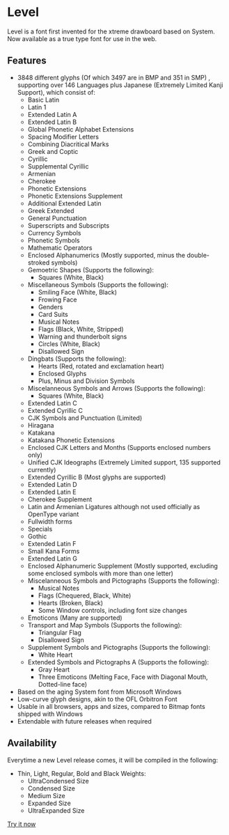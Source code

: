 # Level
Level is a font first invented for the xtreme drawboard based on System. Now available as a true type font for use in the web.

## Features
- 3848 different glyphs (Of which 3497 are in BMP and 351 in SMP) , supporting over 146 Languages plus Japanese (Extremely Limited Kanji Support), which consist of:
  - Basic Latin
  - Latin 1
  - Extended Latin A
  - Extended Latin B
  - Global Phonetic Alphabet Extensions
  - Spacing Modifier Letters
  - Combining Diacritical Marks
  - Greek and Coptic
  - Cyrillic
  - Supplemental Cyrillic
  - Armenian
  - Cherokee
  - Phonetic Extensions
  - Phonetic Extensions Supplement
  - Additional Extended Latin
  - Greek Extended
  - General Punctuation
  - Superscripts and Subscripts
  - Currency Symbols
  - Phonetic Symbols
  - Mathematic Operators
  - Enclosed Alphanumerics (Mostly supported, minus the double-stroked symbols)
  - Gemoetric Shapes (Supports the following):
    - Squares (White, Black)
  - Miscellaneous Symbols (Supports the following):
    - Smiling Face (White, Black)
    - Frowing Face
    - Genders
    - Card Suits
    - Musical Notes
    - Flags (Black, White, Stripped)
    - Warning and thunderbolt signs
    - Circles (White, Black)
    - Disallowed Sign
  - Dingbats (Supports the following):
    - Hearts (Red, rotated and exclamation heart)
    - Enclosed Glyphs
    - Plus, Minus and Division Symbols
  - Miscelanneous Symbols and Arrows (Supports the following):
    - Squares (White, Black)
  - Extended Latin C
  - Extended Cyrillic C
  - CJK Symbols and Punctuation (Limited)
  - Hiragana
  - Katakana
  - Katakana Phonetic Extensions
  - Enclosed CJK Letters and Months (Supports enclosed numbers only)
  - Unified CJK Ideographs (Extremely Limited support, 135 supported currently)
  - Extended Cyrillic B (Most glyphs are supported)
  - Extended Latin D
  - Extended Latin E
  - Cherokee Supplement
  - Latin and Armenian Ligatures although not used officially as OpenType variant
  - Fullwidth forms
  - Specials
  - Gothic
  - Extended Latin F
  - Small Kana Forms
  - Extended Latin G
  - Enclosed Alphanumeric Supplement (Mostly supported, excluding some enclosed symbols with more than one letter)
  - Miscelanneous Symbols and Pictographs (Supports the following):
    - Musical Notes
    - Flags (Chequered, Black, White)
    - Hearts (Broken, Black)
    - Some Window controls, including font size changes
  - Emoticons (Many are supported)
  - Transport and Map Symbols (Supports the following):
    - Triangular Flag
    - Disallowed Sign
  - Supplement Symbols and Pictographs (Supports the following):
    - White Heart
  - Extended Symbols and Pictographs A (Supports the following):
    - Gray Heart
    - Three Emoticons (Melting Face, Face with Diagonal Mouth, Dotted-line face)
- Based on the aging System font from Microsoft Windows
- Low-curve glyph designs, akin to the OFL Orbitron Font
- Usable in all browsers, apps and sizes, compared to Bitmap fonts shipped with Windows
- Extendable with future releases when required

## Availability
Everytime a new Level release comes, it will be compiled in the following:
- Thin, Light, Regular, Bold and Black Weights:
  - UltraCondensed Size
  - Condensed Size
  - Medium Size
  - Expanded Size
  - UltraExpanded Size

[Try it now](https://awikia.github.io/Level/Main.html)
